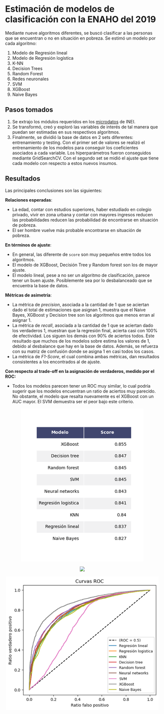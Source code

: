 # Estimación de modelos de clasificación con la ENAHO del 2019
Mediante nueve algoritmos diferentes, se buscó clasificar a las personas que se encuentran o no en situación en pobreza. Se estimó un modelo por cada algoritmo:
1. Modelo de Regresión lineal
2. Modelo de Regresión logística
3. K-NN
4. Decision Trees
5. Random Forest
6. Redes neuronales
7. SVM
8. XGBoost
9. Naive Bayes

## Pasos tomados
1. Se extrajo los módulos requeridos en los [microdatos](https://iinei.inei.gob.pe/microdatos/) de INEI.
2. Se transformó, creó y exploró las variables de interés de tal manera que puedan ser estimadas en sus respectivos algoritmos.
3. Finalmente, se dividió la base de datos en 2 sets diferentes: entrenamiento y testing. Con el primer set de valores se realizó el entrenamiento de los modelos para conseguir los coeficientes asociados a cada variable. Los hiperparámetros fueron conseguidos mediante GridSearchCV. Con el segundo set se midió el ajuste que tiene cada modelo con respecto a estos nuevos insumos.

## Resultados
Las principales conclusiones son las siguientes:

**Relaciones esperadas**:
* La edad, contar con estudios superiores, haber estudiado en colegio privado, vivir en zona urbana y contar con mayores ingresos reducen las probabilidades reducen las probabilidad de encontrarse en situación de pobreza.
* El ser hombre vuelve más probable encontrarse en situación de pobreza.

**En términos de ajuste**:
* En general, las diferente de `score` son muy pequeños entre todos los algoritmos.
* El modelo de XGBoost, Decisión Tree y Random forest son los de mayor ajuste.
* El modelo lineal, pese a no ser un algoritmo de clasificación, parece tener un buen ajuste. Posiblemente sea por lo desbalanceado que se encuentra la base de datos.

**Métricas de asimetría**:
* La métrica de _precision_, asociada a la cantidad de 1 que se aciertan dado el total de estimaciones que asignan 1, muestra que el Naive Bayes, XGBoost y Decision tree son los algoritmos que menos erran al asignar 1.
* La métrica de _recall_, asociada a la cantidad de 1 que se aciertan dado los verdaderos 1, muestran que la regresión final, acierta casi con 100% de efectividad. Los siguen los demás con 90% de aciertos todos. Este resultado que muchos de los modelos sobre estima los valores de 1, debido al desbalance que hay en la base de datos. Además, se refuerza con su matriz de confusión donde se asigna 1 en casi todos los casos.
* La métrica de _F1-Score_, el cual combina ambas métricas, dan resultados consistentes a los encontrados al de ajuste.

**Con respecto al trade-off en la asignación de verdaderos, medido por el ROC:**
* Todos los modelos parecen tener un ROC muy similar, lo cual podría sugerir que los modelos encuentran un ratio de aciertos muy parecido. No obstante, el modelo que resalta nuevamente es el XGBoost con un AUC mayor. El SVM demuestra ser el peor bajo este criterio.

<p align="center">
  <img src="figures/score.png" width="400">
</p>
<p align="center">
  <img src="figures/matrices de confusión.png" width="500">
</p>
<p align="center">
  <img src="figures/roc.png" width="500">
</p>
